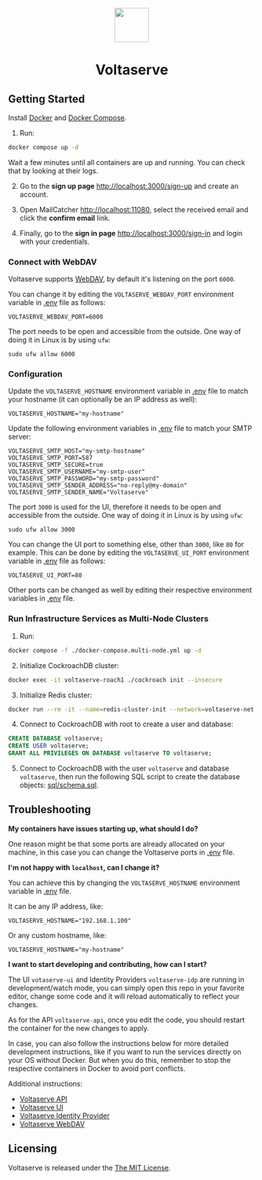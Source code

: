 <!-- markdownlint-disable MD033 MD041 -->
<p align="center">
  <img height="70" src="assets/brand.svg"/>
  <h1 align="center">Voltaserve</h1>
</p>

## Getting Started

Install [Docker](https://docs.docker.com/get-docker) and [Docker Compose](https://docs.docker.com/compose/install).

1. Run:

```sh
docker compose up -d
```

Wait a few minutes until all containers are up and running. You can check that by looking at their logs.

2. Go to the **sign up page** <http://localhost:3000/sign-up> and create an account.

3. Open MailCatcher <http://localhost:11080>, select the received email and click the **confirm email** link.

4. Finally, go to the **sign in page** <http://localhost:3000/sign-in> and login with your credentials.

### Connect with WebDAV

Voltaserve supports [WebDAV](https://en.wikipedia.org/wiki/WebDAV), by default it's listening on the port `6000`.

You can change it by editing the `VOLTASERVE_WEBDAV_PORT` environment variable in [.env](.env) file as follows:

```properties
VOLTASERVE_WEBDAV_PORT=6000
```

The port needs to be open and accessible from the outside. One way of doing it in Linux is by using `ufw`:

```shell
sudo ufw allow 6000
```

### Configuration

Update the `VOLTASERVE_HOSTNAME` environment variable in [.env](.env) file to match your hostname (it can optionally be an IP address as well):

```properties
VOLTASERVE_HOSTNAME="my-hostname"
```

Update the following environment variables in [.env](.env) file to match your SMTP server:

```properties
VOLTASERVE_SMTP_HOST="my-smtp-hostname"
VOLTASERVE_SMTP_PORT=587
VOLTASERVE_SMTP_SECURE=true
VOLTASERVE_SMTP_USERNAME="my-smtp-user"
VOLTASERVE_SMTP_PASSWORD="my-smtp-password"
VOLTASERVE_SMTP_SENDER_ADDRESS="no-reply@my-domain"
VOLTASERVE_SMTP_SENDER_NAME="Voltaserve"
```

The port `3000` is used for the UI, therefore it needs to be open and accessible from the outside. One way of doing it in Linux is by using `ufw`:

```shell
sudo ufw allow 3000
```

You can change the UI port to something else, other than `3000`, like `80` for example. This can be done by editing the `VOLTASERVE_UI_PORT` environment variable in [.env](.env) file as follows:

```properties
VOLTASERVE_UI_PORT=80
```

Other ports can be changed as well by editing their respective environment variables in [.env](.env) file.

### Run Infrastructure Services as Multi-Node Clusters

1. Run:

```sh
docker compose -f ./docker-compose.multi-node.yml up -d
```

2. Initialize CockroachDB cluster:

```sh
docker exec -it voltaserve-roach1 ./cockroach init --insecure
```

3. Initialize Redis cluster:

```sh
docker run --rm -it --name=redis-cluster-init --network=voltaserve-net --ip=172.20.0.30 redis:7.0.8 redis-cli --cluster create 172.20.0.31:6373 172.20.0.32:6374 172.20.0.33:6375 172.20.0.34:6376 172.20.0.35:6377 172.20.0.36:6378 --cluster-replicas 1 --cluster-yes
```

4. Connect to CockroachDB with root to create a user and database:

```sql
CREATE DATABASE voltaserve;
CREATE USER voltaserve;
GRANT ALL PRIVILEGES ON DATABASE voltaserve TO voltaserve;
```

5. Connect to CockroachDB with the user `voltaserve` and database `voltaserve`, then run the following SQL script to create the database objects: [sql/schema.sql](sql/schema.sql).

## Troubleshooting

**My containers have issues starting up, what should I do?**

One reason might be that some ports are already allocated on your machine, in this case you can change the Voltaserve ports in [.env](.env) file.

**I'm not happy with `localhost`, can I change it?**

You can achieve this by changing the `VOLTASERVE_HOSTNAME` environment variable in [.env](.env) file.

It can be any IP address, like:

```properties
VOLTASERVE_HOSTNAME="192.168.1.100"
```

Or any custom hostname, like:

```properties
VOLTASERVE_HOSTNAME="my-hostname"
```

**I want to start developing and contributing, how can I start?**

The UI `votaserve-ui` and Identity Providers `voltaserve-idp` are running in development/watch mode, you can simply open this repo in your favorite editor, change some code and it will reload automatically to reflect your changes.

As for the API `voltaserve-api`, once you edit the code, you should restart the container for the new changes to apply.

In case, you can also follow the instructions below for more detailed development instructions, like if you want to run the services directly on your OS without Docker. But when you do this, remember to stop the respective containers in Docker to avoid port conflicts.

Additional instructions:

- [Voltaserve API](api/README.md)
- [Voltaserve UI](ui/README.md)
- [Voltaserve Identity Provider](idp/README.md)
- [Voltaserve WebDAV](webdav/README.md)

## Licensing

Voltaserve is released under the [The MIT License](./LICENSE).
